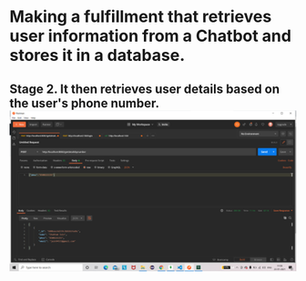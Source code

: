 <h1>Making a fulfillment that retrieves user information from a Chatbot and stores it in a database.</h1>
<h2>Stage 2. It then retrieves user details based on the user's phone number.
<img src="chatbot.PNG">
